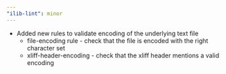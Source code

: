 ```yaml
---
"ilib-lint": minor
---
```


- Added new rules to validate encoding of the underlying text file
    - file-encoding rule - check that the file is encoded with the right character set
    - xliff-header-encoding - check that the xliff header mentions a valid encoding

